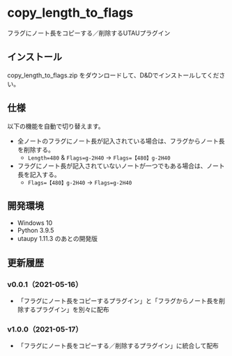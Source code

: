 # copy_length_to_flags

フラグにノート長をコピーする／削除するUTAUプラグイン

## インストール

copy_length_to_flags.zip をダウンロードして、D&Dでインストールしてください。

## 仕様

以下の機能を自動で切り替えます。
- 全ノートのフラグにノート長が記入されている場合は、フラグからノート長を削除する。
    - `Length=480` & `Flags=g-2H40` → `Flags=【480】g-2H40`
- フラグにノート長が記入されていないノートが一つでもある場合は、ノート長を記入する。
    - `Flags=【480】g-2H40` → `Flags=g-2H40`

## 開発環境

- Windows 10
- Python 3.9.5
- utaupy 1.11.3 のあとの開発版

## 更新履歴

### v0.0.1（2021-05-16）

- 「フラグにノート長をコピーするプラグイン」と「フラグからノート長を削除するプラグイン」を別々に配布

### v1.0.0（2021-05-17）

- 「フラグにノート長をコピーする／削除するプラグイン」に統合して配布

